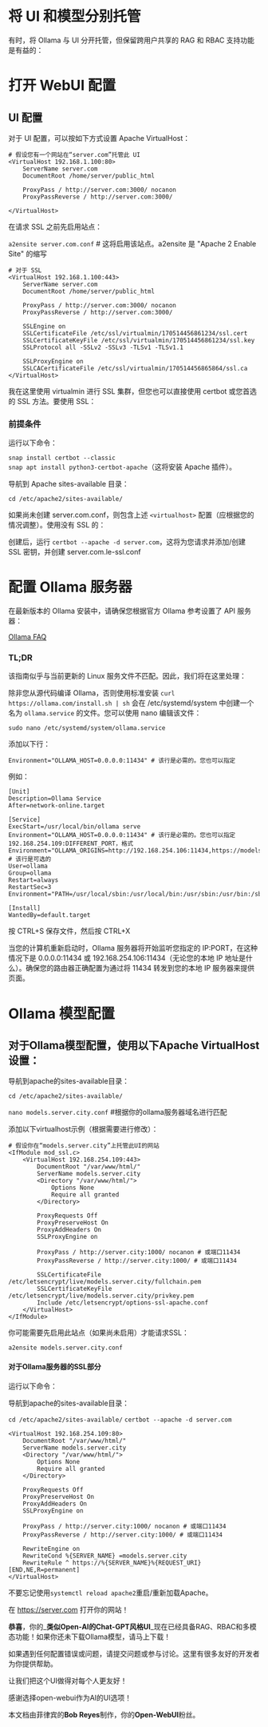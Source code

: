 # 将 UI 和模型分别托管

有时，将 Ollama 与 UI 分开托管，但保留跨用户共享的 RAG 和 RBAC 支持功能是有益的：

# 打开 WebUI 配置

## UI 配置

对于 UI 配置，可以按如下方式设置 Apache VirtualHost：

```
# 假设您有一个网站在“server.com”托管此 UI
<VirtualHost 192.168.1.100:80>
    ServerName server.com
    DocumentRoot /home/server/public_html

    ProxyPass / http://server.com:3000/ nocanon
    ProxyPassReverse / http://server.com:3000/

</VirtualHost>
```

在请求 SSL 之前先启用站点：

`a2ensite server.com.conf` # 这将启用该站点。a2ensite 是 "Apache 2 Enable Site" 的缩写

```
# 对于 SSL
<VirtualHost 192.168.1.100:443>
    ServerName server.com
    DocumentRoot /home/server/public_html

    ProxyPass / http://server.com:3000/ nocanon
    ProxyPassReverse / http://server.com:3000/

    SSLEngine on
    SSLCertificateFile /etc/ssl/virtualmin/170514456861234/ssl.cert
    SSLCertificateKeyFile /etc/ssl/virtualmin/170514456861234/ssl.key
    SSLProtocol all -SSLv2 -SSLv3 -TLSv1 -TLSv1.1

    SSLProxyEngine on
    SSLCACertificateFile /etc/ssl/virtualmin/170514456865864/ssl.ca
</VirtualHost>
```

我在这里使用 virtualmin 进行 SSL 集群，但您也可以直接使用 certbot 或您首选的 SSL 方法。要使用 SSL：

### 前提条件

运行以下命令：

`snap install certbot --classic`  
`snap apt install python3-certbot-apache`（这将安装 Apache 插件）。

导航到 Apache sites-available 目录：

`cd /etc/apache2/sites-available/`

如果尚未创建 server.com.conf，则包含上述 `<virtualhost>` 配置（应根据您的情况调整）。使用没有 SSL 的：

创建后，运行 `certbot --apache -d server.com`，这将为您请求并添加/创建 SSL 密钥，并创建 server.com.le-ssl.conf

# 配置 Ollama 服务器

在最新版本的 Ollama 安装中，请确保您根据官方 Ollama 参考设置了 API 服务器：

[Ollama FAQ](https://github.com/jmorganca/ollama/blob/main/docs/faq.md)

### TL;DR

该指南似乎与当前更新的 Linux 服务文件不匹配。因此，我们将在这里处理：

除非您从源代码编译 Ollama，否则使用标准安装 `curl https://ollama.com/install.sh | sh` 会在 /etc/systemd/system 中创建一个名为 `ollama.service` 的文件。您可以使用 nano 编辑该文件：

```
sudo nano /etc/systemd/system/ollama.service
```

添加以下行：

```
Environment="OLLAMA_HOST=0.0.0.0:11434" # 该行是必需的。您也可以指定
```

例如：

```
[Unit]
Description=Ollama Service
After=network-online.target

[Service]
ExecStart=/usr/local/bin/ollama serve
Environment="OLLAMA_HOST=0.0.0.0:11434" # 该行是必需的。您也可以指定 192.168.254.109:DIFFERENT_PORT，格式
Environment="OLLAMA_ORIGINS=http://192.168.254.106:11434,https://models.server.city" # 该行是可选的
User=ollama
Group=ollama
Restart=always
RestartSec=3
Environment="PATH=/usr/local/sbin:/usr/local/bin:/usr/sbin:/usr/bin:/sbin:/bin:/usr/games:/usr/local/games:/s>

[Install]
WantedBy=default.target
```

按 CTRL+S 保存文件，然后按 CTRL+X

当您的计算机重新启动时，Ollama 服务器将开始监听您指定的 IP:PORT，在这种情况下是 0.0.0.0:11434 或 192.168.254.106:11434（无论您的本地 IP 地址是什么）。确保您的路由器正确配置为通过将 11434 转发到您的本地 IP 服务器来提供页面。

# Ollama 模型配置

## 对于Ollama模型配置，使用以下Apache VirtualHost设置：

导航到apache的sites-available目录：

`cd /etc/apache2/sites-available/`

`nano models.server.city.conf` #根据你的ollama服务器域名进行匹配

添加以下virtualhost示例（根据需要进行修改）：

```
# 假设你在“models.server.city”上托管此UI的网站
<IfModule mod_ssl.c>
    <VirtualHost 192.168.254.109:443>
        DocumentRoot "/var/www/html/"
        ServerName models.server.city
        <Directory "/var/www/html/">
            Options None
            Require all granted
        </Directory>

        ProxyRequests Off
        ProxyPreserveHost On
        ProxyAddHeaders On
        SSLProxyEngine on

        ProxyPass / http://server.city:1000/ nocanon # 或端口11434
        ProxyPassReverse / http://server.city:1000/ # 或端口11434

        SSLCertificateFile /etc/letsencrypt/live/models.server.city/fullchain.pem
        SSLCertificateKeyFile /etc/letsencrypt/live/models.server.city/privkey.pem
        Include /etc/letsencrypt/options-ssl-apache.conf
    </VirtualHost>
</IfModule>
```

你可能需要先启用此站点（如果尚未启用）才能请求SSL：

`a2ensite models.server.city.conf`

#### 对于Ollama服务器的SSL部分

运行以下命令：

导航到apache的sites-available目录：

`cd /etc/apache2/sites-available/`
`certbot --apache -d server.com`

```
<VirtualHost 192.168.254.109:80>
    DocumentRoot "/var/www/html/"
    ServerName models.server.city
    <Directory "/var/www/html/">
        Options None
        Require all granted
    </Directory>

    ProxyRequests Off
    ProxyPreserveHost On
    ProxyAddHeaders On
    SSLProxyEngine on

    ProxyPass / http://server.city:1000/ nocanon # 或端口11434
    ProxyPassReverse / http://server.city:1000/ # 或端口11434

    RewriteEngine on
    RewriteCond %{SERVER_NAME} =models.server.city
    RewriteRule ^ https://%{SERVER_NAME}%{REQUEST_URI} [END,NE,R=permanent]
</VirtualHost>
```

不要忘记使用`systemctl reload apache2`重启/重新加载Apache。

在 https://server.com 打开你的网站！

**恭喜**，你的_**类似Open-AI的Chat-GPT风格UI**_现在已经具备RAG、RBAC和多模态功能！如果你还未下载Ollama模型，请马上下载！

如果遇到任何配置错误或问题，请提交问题或参与讨论。这里有很多友好的开发者为你提供帮助。

让我们把这个UI做得对每个人更友好！

感谢选择open-webui作为AI的UI选项！

本文档由菲律宾的**Bob Reyes**制作，你的**Open-WebUI**粉丝。
